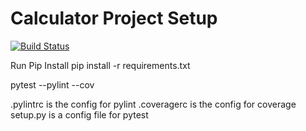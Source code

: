 # Calculator Project Setup
[![Build Status](https://app.travis-ci.com/rb225/calcnewupdate.svg?branch=part4)](https://app.travis-ci.com/rb225/calcnewupdate)

Run Pip Install
pip install -r requirements.txt




pytest  --pylint --cov

.pylintrc is the config for pylint
.coveragerc is the config for coverage
setup.py is a config file for pytest
